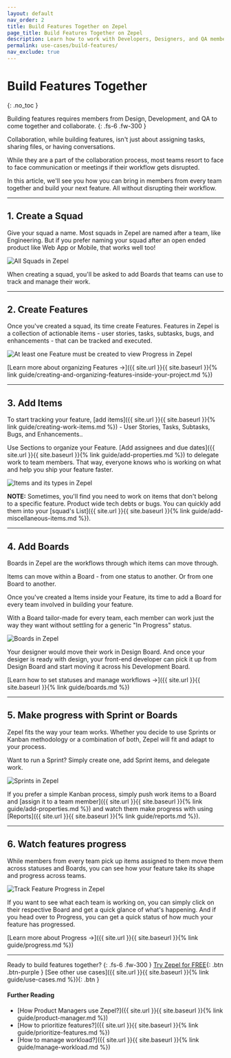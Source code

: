 ```yaml
---
layout: default
nav_order: 2
title: Build Features Together on Zepel
page_title: Build Features Together on Zepel
description: Learn how to work with Developers, Designers, and QA members together on Zepel.
permalink: use-cases/build-features/
nav_exclude: true
---
```

# Build Features Together
{: .no_toc }

Building features requires members from Design, Development, and QA to come together and collaborate.
{: .fs-6 .fw-300 }

Collaboration, while building features, isn't just about assigning tasks, sharing files, or having conversations. 

While they are a part of the collaboration process, most teams resort to face to face communication or meetings if their workflow gets disrupted.

In this article, we'll see you how you can bring in members from every team together and build your next feature. All without disrupting their workflow.

---

## 1. Create a Squad

Give your squad a name. Most squads in Zepel are named after a team, like Engineering. But if you prefer naming your squad after an open ended product like Web App or Mobile, that works well too! 

![All Squads in Zepel](/guide/assets/uploads/zepel-projects.png "Zepel Squads")

When creating a squad, you'll be asked to add Boards that teams can use to track and manage their work.

---

## 2. Create Features

Once you've created a squad, its time create Features. Features in Zepel is a collection of actionable items - user stories, tasks, subtasks, bugs, and enhancements - that can be tracked and executed. 

![At least one Feature must be created to view Progress in Zepel](/guide/assets/uploads/zepel-progress-one-feature.png "Feature Progress with one Feature")

[Learn more about organizing Features ->]({{ site.url }}{{ site.baseurl }}{% link guide/creating-and-organizing-features-inside-your-project.md %})

---

## 3. Add Items

To start tracking your feature, [add items]({{ site.url }}{{ site.baseurl }}{% link guide/creating-work-items.md %}) - User Stories, Tasks, Subtasks, Bugs, and Enhancements.. 

Use Sections to organize your Feature. [Add assignees and due dates]({{ site.url }}{{ site.baseurl }}{% link guide/add-properties.md %}) to delegate work to team members. That way, everyone knows who is working on what and help you ship your feature faster.

![Items and its types in Zepel](/guide/assets/uploads/zepel-items.png "Items in Zepel")

__NOTE:__ Sometimes, you'll find you need to work on items that don't belong to a specific feature. Product wide tech debts or bugs. You can quickly add them into your [squad's List]({{ site.url }}{{ site.baseurl }}{% link guide/add-miscellaneous-items.md %}).

---

## 4. Add Boards

Boards in Zepel are the workflows through which items can move through. 

Items can move within a Board - from one status to another. Or from one Board to another. 

Once you've created a Items inside your Feature, its time to add a Board for every team involved in building your feature. 

With a Board tailor-made for every team, each member can work just the way they want without settling for a generic "In Progress" status. 

![Boards in Zepel](/guide/assets/uploads/zepel-boards.png "Boards in Zepel")

Your designer would move their work in Design Board. And once your desiger is ready with design, your front-end developer can pick it up from Design Board and start moving it across his Development Board.

[Learn how to set statuses and manage workflows ->]({{ site.url }}{{ site.baseurl }}{% link guide/boards.md %})

---

## 5. Make progress with Sprint or Boards

Zepel fits the way your team works. Whether you decide to use Sprints or Kanban methodology or a combination of both, Zepel will fit and adapt to your process.

Want to run a Sprint? Simply create one, add Sprint items, and delegate work.

![Sprints in Zepel](/guide/assets/uploads/zepel-sprints.png "Sprints in Zepel")

If you prefer a simple Kanban process, simply push work items to a Board and [assign it to a team member]({{ site.url }}{{ site.baseurl }}{% link guide/add-properties.md %}) and watch them make progress with using [Reports]({{ site.url }}{{ site.baseurl }}{% link guide/reports.md %}).

---

## 6. Watch features progress

While members from every team pick up items assigned to them move them across statuses and Boards, you can see how your feature take its shape and progress across teams.

![Track Feature Progress in Zepel](/guide/assets/uploads/zepel-features.png "Feature Progress")

If you want to see what each team is working on, you can simply click on their respective Board and get a quick glance of what's happening. And if you head over to Progress, you can get a quick status of how much your feature has progressed.

[Learn more about Progress ->]({{ site.url }}{{ site.baseurl }}{% link guide/progress.md %})

---

Ready to build features together?
{: .fs-6 .fw-300 }
[Try Zepel for FREE](https://zepel.io/?utm_source=zepelguide&utm_medium=usecases&utm_campaign=build-together){: .btn .btn-purple } 
[See other use cases]({{ site.url }}{{ site.baseurl }}{% link guide/use-cases.md %}){: .btn }

#### Further Reading
- [How Product Managers use Zepel?]({{ site.url }}{{ site.baseurl }}{% link guide/product-manager.md %})
- [How to prioritize features?]({{ site.url }}{{ site.baseurl }}{% link guide/prioritize-features.md %})
- [How to manage workload?]({{ site.url }}{{ site.baseurl }}{% link guide/manage-workload.md %})